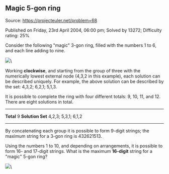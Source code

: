 Magic 5-gon ring
----------------

Source: https://projecteuler.net/problem=68

Published on Friday, 23rd April 2004, 06:00 pm; Solved by 13272;
Difficulty rating: 25%

Consider the following "magic" 3-gon ring, filled with the numbers 1 to
6, and each line adding to nine.

![](project/images/p068_1.gif)\

Working **clockwise**, and starting from the group of three with the
numerically lowest external node (4,3,2 in this example), each solution
can be described uniquely. For example, the above solution can be
described by the set: 4,3,2; 6,2,1; 5,1,3.

It is possible to complete the ring with four different totals: 9, 10,
11, and 12. There are eight solutions in total.

  ------------------------------------ ------------------------------------
  **Total**                            9
  **Solution Set**                     4,2,3; 5,3,1; 6,1,2
  ------------------------------------ ------------------------------------

By concatenating each group it is possible to form 9-digit strings; the
maximum string for a 3-gon ring is 432621513.

Using the numbers 1 to 10, and depending on arrangements, it is possible
to form 16- and 17-digit strings. What is the maximum **16-digit**
string for a "magic" 5-gon ring?

![](project/images/p068_2.gif)\
